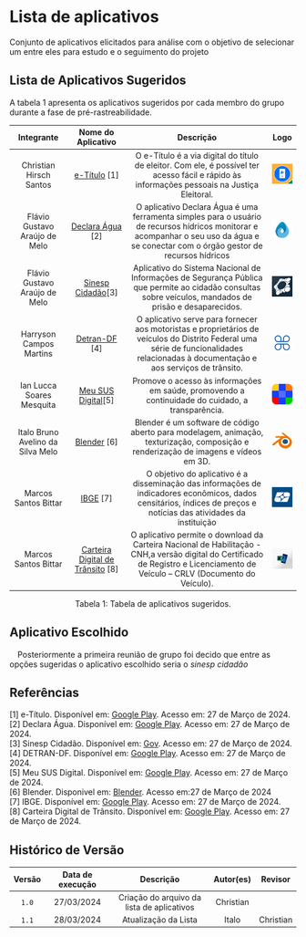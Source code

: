 # Lista de aplicativos

Conjunto de aplicativos elicitados para análise com o objetivo de selecionar um entre eles para estudo e o seguimento do projeto

## Lista de Aplicativos Sugeridos

A tabela 1 apresenta os aplicativos sugeridos por cada membro do grupo durante a fase de pré-rastreabilidade.

|          Integrante           |                                        Nome do Aplicativo                                         |                                                                                      Descrição                                                                                       |                                Logo                                |  
| :---------------------------: | :-----------------------------------------------------------------------------------------------: | :----------------------------------------------------------------------------------------------------------------------------------------------------------------------------------: | :----------------------------------------------------------------: | 
|           Christian Hirsch Santos           |       [e-Título](https://play.google.com/store/apps/details?id=br.jus.tse.eleitoral.etitulo&hl=pt_BR&gl=US&pli=1)   [1]        |                                             O e-Título é a via digital do título de eleitor. Com ele, é possível ter acesso fácil e rápido às informações pessoais na Justiça Eleitoral.                                            |  <img src="../assets/Logos/Logo_etitulo.png" alt="e-Titulo" width="50"/>   |                                            
|       Flávio Gustavo Araújo de Melo        |                       [Declara Água](https://play.google.com/store/apps/details?id=br.gov.ana.declaraagua&hl=pt_BR&gl=US)          [2]                      |                                 O aplicativo Declara Água é uma ferramenta simples para o usuário de recursos hídricos monitorar e acompanhar o seu uso da água e se conectar com o órgão gestor de recursos hídricos                                   | <img src="../assets/Logos/Logo_DeclaraAgua.png" alt="Declara_Agua" width="50"/> | 
|       Flávio Gustavo Araújo de Melo        |                               [Sinesp Cidadão](https://play.google.com/store/apps/details?id=br.gov.sinesp.cidadao.android&hl=pt_BR&gl=US)[3]                   |                                Aplicativo do Sistema Nacional de Informações de Segurança Pública que permite ao cidadão consultas sobre veículos, mandados de prisão e desaparecidos.                                 | <img src="../assets/Logos/Logo_sinesp.png" width="50"/> |                                       
|        Harryson Campos Martins         | [Detran-DF](https://play.google.com/store/apps/details?id=br.com.mesotec.detrandf&hl=pt_BR&gl=US)  [4]  | O aplicativo serve para fornecer aos motoristas e proprietários de veículos do Distrito Federal uma série de funcionalidades relacionadas à documentação e aos serviços de trânsito. | <img src="../assets/Logos/Logo_DetranDF.png" alt="DetranDF" width="50"/> | 
| Ian Lucca Soares Mesquita | [Meu SUS Digital](https://play.google.com/store/apps/details?id=br.gov.datasus.cnsdigital&hl=pt_BR&gl=US)[5] |Promove o acesso às informações em saúde, promovendo a continuidade do cuidado, a transparência. | <img src="../assets/Logos/Logo_MeuSUS.png" alt="MeuSUS" width="50"/> | 
| Italo Bruno Avelino da Silva Melo | [Blender](https://www.blender.org) [6] |Blender é um software de código aberto para modelagem, animação, texturização, composição e renderização de imagens e vídeos em 3D.| <img src="../assets/Logos/Logo_Blender.png" alt="Blender" width="50"/> |
| Marcos Santos Bittar | [IBGE](https://play.google.com/store/apps/details?id=br.gov.ibge&hl=pt_BR&gl=US)  [7]  | O objetivo do aplicativo é a disseminação das informações de indicadores econômicos, dados censitários, índices de preços e notícias das atividades da instituição | <img src="../assets/Logos/Logo_IBGE.png" alt="IBGE" width="50"/> | 
| Marcos Santos Bittar | [Carteira Digital de Trânsito](https://play.google.com/store/apps/details?id=br.gov.serpro.cnhe&hl=pt_BR&gl=US)  [8]  | O aplicativo permite o download  da Carteira Nacional de Habilitação - CNH,a versão digital do Certificado de Registro e Licenciamento de Veículo – CRLV (Documento do Veículo). | <img src="../assets/Logos/Logo_CarteiraTransito.png" alt="Carteira_Digital_de_Transito" width="50"/> |

<div style="text-align: center">
  <p> Tabela 1: Tabela de aplicativos sugeridos.</p>
</div>

## Aplicativo Escolhido

 Posteriormente a primeira reunião de grupo foi decido que entre as opções sugeridas o aplicativo escolhido seria o <i>sinesp cidadão</i>

## Referências

[1] e-Título. Disponível em: [Google Play](https://play.google.com/store/apps/details?id=br.jus.tse.eleitoral.etitulo&hl=pt_BR&gl=US&pli=1). Acesso em: 27 de Março de 2024.</br>
[2] Declara Água. Disponível em: [Google Play](https://play.google.com/store/apps/details?id=br.gov.ana.declaraagua&hl=pt_BR&gl=US). Acesso em: 27 de Março de 2024.</br>
[3] Sinesp Cidadão. Disponível em: [Gov](https://www.gov.br/pt-br/apps/sinesp-cidadao).  Acesso em: 27 de Março de 2024.</br>
[4] DETRAN-DF. Disponível em: [Google Play](https://play.google.com/store/apps/details?id=br.com.mesotec.detrandf&hl=pt_BR&gl=US). Acesso em: 27 de Março de 2024.</br>
[5] Meu SUS Digital. Disponível em: [Google Play](https://play.google.com/store/apps/details?id=br.gov.datasus.cnsdigital&hl=pt_BR&gl=US). Acesso em: 27 de Março de 2024.</br>
[6] Blender. Disponivel em: [Blender](https://www.blender.org). Acesso em:27 de Março de 2024 </br>
[7] IBGE. Disponível em: [Google Play](https://play.google.com/store/apps/details?id=br.gov.ibge&hl=pt_BR&gl=US). Acesso em: 27 de Março de 2024.</br>
[8] Carteira Digital de Trânsito. Disponível em: [Google Play](https://play.google.com/store/apps/details?id=br.gov.serpro.cnhe&hl=pt_BR&gl=US). Acesso em: 27 de Março de 2024.</br>

## Histórico de Versão

| Versão | Data de execução |            Descrição             |                      Autor(es)                       |                     Revisor                     |
| :----: | :--------------: | :-------------------------------: | :--------------------------------------------------: | :--------------------------------------------------: |
| `1.0`  |    27/03/2024    |    Criação do arquivo da lista de aplicativos |   Christian   |  |
| `1.1`  |    28/03/2024    |    Atualização da Lista |   Italo   | Christian |
